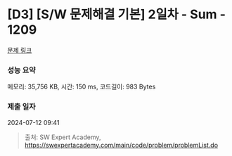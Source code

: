 # [D3] [S/W 문제해결 기본] 2일차 - Sum - 1209 

[문제 링크](https://swexpertacademy.com/main/code/problem/problemDetail.do?contestProbId=AV13_BWKACUCFAYh) 

### 성능 요약

메모리: 35,756 KB, 시간: 150 ms, 코드길이: 983 Bytes

### 제출 일자

2024-07-12 09:41



> 출처: SW Expert Academy, https://swexpertacademy.com/main/code/problem/problemList.do